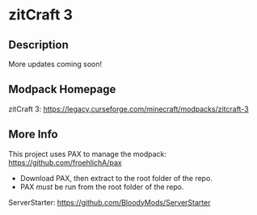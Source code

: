 # zitCraft 3

## Description
More updates coming soon!

## Modpack Homepage
zitCraft 3: https://legacy.curseforge.com/minecraft/modpacks/zitcraft-3

## More Info

This project uses PAX to manage the modpack: https://github.com/froehlichA/pax
- Download PAX, then extract to the root folder of the repo.
- PAX *must* be run from the root folder of the repo.

ServerStarter: https://github.com/BloodyMods/ServerStarter
